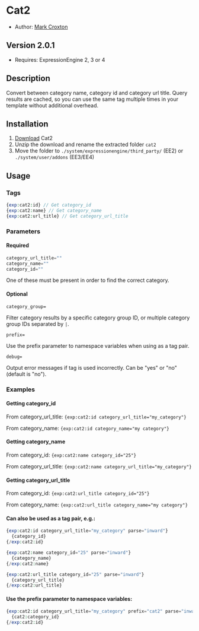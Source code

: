 # Cat2

* Author: [Mark Croxton](http://hallmark-design.co.uk/)

## Version 2.0.1

* Requires: ExpressionEngine 2, 3 or 4

## Description

Convert between category name, category id and category url title.
Query results are cached, so you can use the same tag multiple times
in your template without additional overhead.

## Installation

1. [Download](https://github.com/croxton/cat2/archive/master.zip) Cat2
2. Unzip the download and rename the extracted folder `cat2`
3. Move the folder to `./system/expressionengine/third_party/` (EE2) or `./system/user/addons` (EE3/EE4)

## Usage

### Tags
```php
{exp:cat2:id} // Get category_id
{exp:cat2:name} // Get category_name
{exp:cat2:url_title} // Get category_url_title
```

### Parameters

#### Required
```php
category_url_title=""
category_name=""
category_id=""
```

One of these must be present in order to find the correct category.

#### Optional
`category_group=`

Filter category results by a specific category group ID, or multiple category group IDs separated by `|`.

`prefix=`

Use the prefix parameter to namespace variables when using as a tag pair.

`debug=`

Output error messages if tag is used incorrectly. Can be "yes" or "no" (default is "no").

### Examples

#### Getting category_id

From category_url_title: `{exp:cat2:id category_url_title="my_category"}`

From category_name: `{exp:cat2:id category_name="my category"}`

#### Getting category_name

From category_id: `{exp:cat2:name category_id="25"}`

From category_url_title: `{exp:cat2:name category_url_title="my_category"}`

#### Getting category_url_title

From category_id: `{exp:cat2:url_title category_id="25"}`

From category_name: `{exp:cat2:url_title category_name="my category"}`

#### Can also be used as a tag pair, e.g.:

```php
{exp:cat2:id category_url_title="my_category" parse="inward"}
  {category_id}
{/exp:cat2:id}

{exp:cat2:name category_id="25" parse="inward"}
  {category_name}
{/exp:cat2:name}

{exp:cat2:url_title category_id="25" parse="inward"}
  {category_url_title}
{/exp:cat2:url_title}
```

#### Use the prefix parameter to namespace variables:

```php
{exp:cat2:id category_url_title="my_category" prefix="cat2" parse="inward"}
  {cat2:category_id}
{/exp:cat2:id}
```
